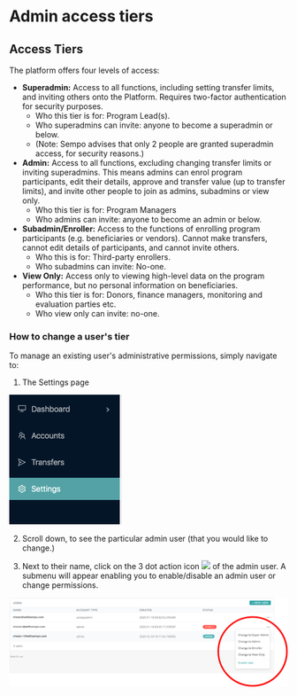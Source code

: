 # Admin access tiers

## Access Tiers

The platform offers four levels of access:

* **Superadmin:** Access to all functions, including setting transfer limits, and inviting others onto the Platform. Requires two-factor authentication for security purposes. 
  * Who this tier is for: Program Lead\(s\). 
  * Who superadmins can invite: anyone to become a superadmin or below.
  * \(Note: Sempo advises that only 2 people are granted superadmin access, for security reasons.\)
* **Admin:** Access to all functions, excluding changing transfer limits or inviting superadmins. This means admins can enrol program participants, edit their details, approve and transfer value \(up to transfer limits\), and invite other people to join as admins, subadmins or view only.
  * Who this tier is for: Program Managers
  * Who admins can invite: anyone to become an admin or below.
* **Subadmin/Enroller:** Access to the functions of enrolling program participants \(e.g. beneficiaries or vendors\). Cannot make transfers, cannot edit details of participants, and cannot invite others.
  * Who this is for: Third-party enrollers.
  * Who subadmins can invite: No-one.
* **View Only:** Access only to viewing high-level data on the program performance, but no personal information on beneficiaries. 
  * Who this tier is for: Donors, finance managers, monitoring and evaluation parties etc.
  * Who view only can invite: no-one.

### How to change a user's tier

To manage an existing user's administrative permissions, simply navigate to:

1. The Settings page

![See &quot;Settings&quot; in the left hand side navigation pane.](../../.gitbook/assets/image%20%284%29.png)

2. Scroll down, to see the particular admin user \(that you would like to change.\)

3. Next to their name, click on the 3 dot action icon ![](https://lh4.googleusercontent.com/ii1F9h9-VKnlpA-g9PAA5_XtzFT9Tu-AKJjAvWun-ccrG6KS68PFzrhhL11UemVz4FcU6bMKT6w7NyqWJFSnioSqM8PfKrPz8C_WxDzGUpQwX8mr0HREiYhYJ0oLPicqO27BCvM) of the admin user. A submenu will appear enabling you to enable/disable an admin user or change permissions.

![Admin User List \(on the settings page\)](../../.gitbook/assets/13re-pe8umzqchlem4zblbfnzs3tpvwhghusscdfjyjs97nkd.png)

